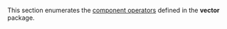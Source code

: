 This section enumerates the [component operators](ProgrammingOperators.md) defined in the **vector** package.
